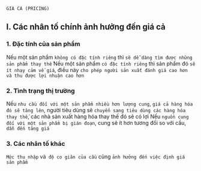     GIÁ CẢ (PRICING)

## I. Các nhân tố chính ảnh hưởng đến giá cả

### 1. Đặc tính của sản phẩm

Nếu một sản phẩm `không có đặc tính riêng` thì `sẽ dễ dàng tìm được những sản phẩm thay thế`
Nếu một sản phẩm `có đặc tính riêng` thì sản phẩm đó `sẽ ít nhạy cảm về giá`, điều này `cho phép người sản xuất đánh giá cao hơn và thu được lợi nhuận cao hơn`

### 2. Tình trạng thị trường

Nếu `nhu cầu đối với một sản phẩm nhiều hơn lượng cung`, `giá cả hàng hóa đó sẽ tăng lên`, người tiêu dùng sẽ `chuyển sang tiêu dùng các hàng hóa thay thế`, các nhà sản xuất hàng hóa thay thế đó sẽ có lợi
Nếu `nguồn cung đối với một sản phẩm bị gián đoạn`, cung sẽ ít hơn tương đối so với cầu, `dẫn đến tăng giá`

### 3. Các nhân tố khác

`Mức thu nhập` và` độ co giãn của cầu` cũng `ảnh hưởng đến việc định giá sản phẩm`
